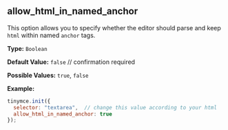 ## allow_html_in_named_anchor

This option allows you to specify whether the editor should parse and keep `html` within named `anchor` tags.

**Type:** `Boolean`

**Default Value:** `false`  // confirmation required

**Possible Values:** `true`, `false`

**Example:**

```js
tinymce.init({
  selector: "textarea",  // change this value according to your html
  allow_html_in_named_anchor: true
});
```
